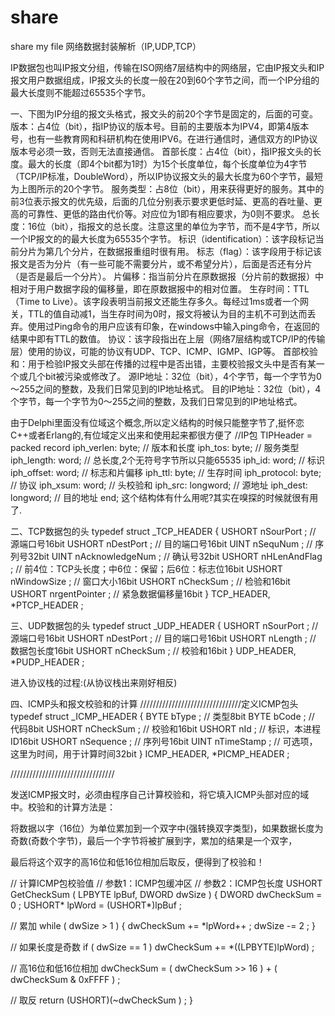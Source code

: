 # share
share my file
网络数据封装解析（IP,UDP,TCP） 

 IP数据包也叫IP报文分组，传输在ISO网络7层结构中的网络层，它由IP报文头和IP报文用户数据组成，IP报文头的长度一般在20到60个字节之间，而一个IP分组的最大长度则不能超过65535个字节。 

一、下图为IP分组的报文头格式，报文头的前20个字节是固定的，后面的可变。
版本：占4位（bit），指IP协议的版本号。目前的主要版本为IPV4，即第4版本号，也有一些教育网和科研机构在使用IPV6。在进行通信时，通信双方的IP协议版本号必须一致，否则无法直接通信。 
首部长度：占4位（bit），指IP报文头的长度。最大的长度（即4个bit都为1时）为15个长度单位，每个长度单位为4字节（TCP/IP标准，DoubleWord），所以IP协议报文头的最大长度为60个字节，最短为上图所示的20个字节。 
服务类型：占8位（bit），用来获得更好的服务。其中的前3位表示报文的优先级，后面的几位分别表示要求更低时延、更高的吞吐量、更高的可靠性、更低的路由代价等。对应位为1即有相应要求，为0则不要求。 
总长度：16位（bit），指报文的总长度。注意这里的单位为字节，而不是4字节，所以一个IP报文的的最大长度为65535个字节。 
标识（identification）：该字段标记当前分片为第几个分片，在数据报重组时很有用。 
标志（flag）：该字段用于标记该报文是否为分片（有一些可能不需要分片，或不希望分片），后面是否还有分片（是否是最后一个分片）。 
片偏移：指当前分片在原数据报（分片前的数据报）中相对于用户数据字段的偏移量，即在原数据报中的相对位置。 
生存时间：TTL（Time to Live）。该字段表明当前报文还能生存多久。每经过1ms或者一个网关，TTL的值自动减1，当生存时间为0时，报文将被认为目的主机不可到达而丢弃。使用过Ping命令的用户应该有印象，在windows中输入ping命令，在返回的结果中即有TTL的数值。 
协议：该字段指出在上层（网络7层结构或TCP/IP的传输层）使用的协议，可能的协议有UDP、TCP、ICMP、IGMP、IGP等。 
首部校验和：用于检验IP报文头部在传播的过程中是否出错，主要校验报文头中是否有某一个或几个bit被污染或修改了。 
源IP地址：32位（bit），4个字节，每一个字节为0～255之间的整数，及我们日常见到的IP地址格式。 
目的IP地址：32位（bit），4个字节，每一个字节为0～255之间的整数，及我们日常见到的IP地址格式。

由于Delphi里面没有位域这个概念,所以定义结构的时候只能整字节了,挺怀恋C++或者Erlang的,有位域定义出来和使用起来都很方便了 
//IP包 
  TIPHeader = packed record 
    iph_verlen: byte;           // 版本和长度 
    iph_tos: byte;              // 服务类型 
    iph_length: word;           // 总长度,2个无符号字节所以只能65535 
    iph_id: word;               // 标识 
    iph_offset: word;           // 标志和片偏移 
    iph_ttl: byte;              // 生存时间 
    iph_protocol: byte;         // 协议 
    iph_xsum: word;             // 头校验和 
    iph_src: longword;          // 源地址 
    iph_dest: longword;         // 目的地址 
  end;
这个结构体有什么用呢?其实在嗅探的时候就很有用了.

二、TCP数据包的头
typedef struct _TCP_HEADER {
 USHORT nSourPort ;   // 源端口号16bit
 USHORT nDestPort ;   // 目的端口号16bit
 UINT nSequNum ;   // 序列号32bit
 UINT nAcknowledgeNum ; // 确认号32bit
 USHORT nHLenAndFlag ;  // 前4位：TCP头长度；中6位：保留；后6位：标志位16bit
 USHORT nWindowSize ;  // 窗口大小16bit
 USHORT nCheckSum ;   // 检验和16bit
 USHORT nrgentPointer ;  // 紧急数据偏移量16bit
} TCP_HEADER, *PTCP_HEADER ;

三、UDP数据包的头
typedef struct _UDP_HEADER {
 USHORT nSourPort ;   // 源端口号16bit
 USHORT nDestPort ;   // 目的端口号16bit
 USHORT nLength ;   // 数据包长度16bit
 USHORT nCheckSum ;   // 校验和16bit
} UDP_HEADER, *PUDP_HEADER ;

进入协议栈的过程:(从协议栈出来刚好相反)


四、ICMP头和报文校验和的计算
////////////////////////////////定义ICMP包头
typedef struct _ICMP_HEADER {
 BYTE bType ;   // 类型8bit
 BYTE bCode ;   // 代码8bit
 USHORT nCheckSum ;  // 校验和16bit
 USHORT nId ;   // 标识，本进程ID16bit
 USHORT nSequence ;  // 序列号16bit
 UINT nTimeStamp ; // 可选项，这里为时间，用于计算时间32bit
} ICMP_HEADER, *PICMP_HEADER ;

/////////////////////////////////

发送ICMP报文时，必须由程序自己计算校验和，将它填入ICMP头部对应的域中。校验和的计算方法是：

将数据以字（16位）为单位累加到一个双字中(强转换双字类型)，如果数据长度为奇数(奇数个字节)，最后一个字节将被扩展到字，累加的结果是一个双字，

最后将这个双字的高16位和低16位相加后取反，便得到了校验和！

// 计算ICMP包校验值
// 参数1：ICMP包缓冲区
// 参数2：ICMP包长度
USHORT GetCheckSum ( LPBYTE lpBuf, DWORD dwSize )
{
 DWORD dwCheckSum = 0 ;
 USHORT* lpWord = (USHORT*)lpBuf ;


 // 累加
 while ( dwSize > 1 )
 {
  dwCheckSum += *lpWord++ ;
  dwSize -= 2 ;
 }


 // 如果长度是奇数
 if ( dwSize == 1 )
  dwCheckSum += *((LPBYTE)lpWord) ;


 // 高16位和低16位相加
 dwCheckSum = ( dwCheckSum >> 16 ) + ( dwCheckSum & 0xFFFF ) ;


 // 取反
 return (USHORT)(~dwCheckSum ) ;
}
